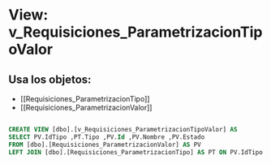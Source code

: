 # View: v_Requisiciones_ParametrizacionTipoValor

## Usa los objetos:
- [[Requisiciones_ParametrizacionTipo]]
- [[Requisiciones_ParametrizacionValor]]

```sql

CREATE VIEW [dbo].[v_Requisiciones_ParametrizacionTipoValor] AS
SELECT PV.IdTipo ,PT.Tipo ,PV.Id ,PV.Nombre ,PV.Estado
FROM [dbo].[Requisiciones_ParametrizacionValor] AS PV
LEFT JOIN [dbo].[Requisiciones_ParametrizacionTipo] AS PT ON PV.IdTipo = PT.IdTipo

```
